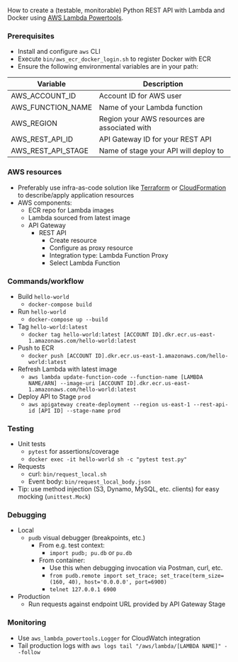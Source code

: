
How to create a (testable, monitorable) Python REST API with Lambda and Docker using [AWS Lambda Powertools](https://awslabs.github.io/aws-lambda-powertools-python/2.5.0/).

### Prerequisites
* Install and configure `aws` CLI
* Execute `bin/aws_ecr_docker_login.sh` to register Docker with ECR
* Ensure the following environmental variables are in your path:

| Variable           | Description                                   |
|--------------------|-----------------------------------------------|
| AWS_ACCOUNT_ID     | Account ID for AWS user                       |
| AWS_FUNCTION_NAME  | Name of your Lambda function                  |
| AWS_REGION         | Region your AWS resources are associated with |
| AWS_REST_API_ID    | API Gateway ID for your REST API              |
| AWS_REST_API_STAGE | Name of stage your API will deploy to         |

### AWS resources
* Preferably use infra-as-code solution like [Terraform](https://registry.terraform.io/providers/hashicorp/aws/latest/docs) or [CloudFormation](https://aws.amazon.com/cloudformation/) to describe/apply application resources
* AWS components:
  * ECR repo for Lambda images
  * Lambda sourced from latest image
  * API Gateway
  	* REST API
  		* Create resource
  		* Configure as proxy resource
  		* Integration type: Lambda Function Proxy
  		* Select Lambda Function


### Commands/workflow
* Build `hello-world`
  * `docker-compose build`
* Run `hello-world`
  * `docker-compose up --build`  
* Tag `hello-world:latest`
  * `docker tag hello-world:latest [ACCOUNT ID].dkr.ecr.us-east-1.amazonaws.com/hello-world:latest`
* Push to ECR
  * `docker push [ACCOUNT ID].dkr.ecr.us-east-1.amazonaws.com/hello-world:latest`
* Refresh Lambda with latest image
	* `aws lambda update-function-code --function-name [LAMBDA NAME/ARN] --image-uri [ACCOUNT ID].dkr.ecr.us-east-1.amazonaws.com/hello-world:latest`
* Deploy API to Stage `prod`
	* `aws apigateway create-deployment --region us-east-1 --rest-api-id [API ID] --stage-name prod`

### Testing
* Unit tests
	* `pytest` for assertions/coverage
	* `docker exec -it hello-world sh -c "pytest test.py"`
* Requests
	* curl: `bin/request_local.sh`
	* Event body: `bin/request_local_body.json`
* Tip: use method injection (S3, Dynamo, MySQL, etc. clients) for easy mocking (`unittest.Mock`)

### Debugging
* Local
	* `pudb` visual debugger (breakpoints, etc.)
		* From e.g. test context:
			* `import pudb; pu.db` or `pu.db`
		* From container:
			* Use this when debugging invocation via Postman, curl, etc. 
			* `from pudb.remote import set_trace; set_trace(term_size=(160, 40), host='0.0.0.0', port=6900)`
			* `telnet 127.0.0.1 6900` 
* Production
	* Run requests against endpoint URL provided by API Gateway Stage

### Monitoring
* Use `aws_lambda_powertools.Logger` for CloudWatch integration
* Tail production logs with `aws logs tail "/aws/lambda/[LAMBDA NAME]" --follow`